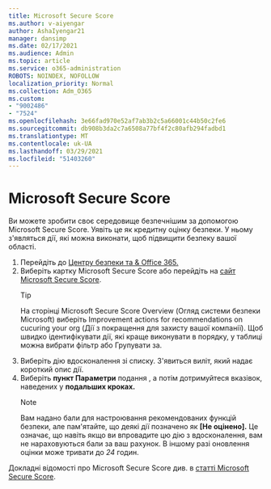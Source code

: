 ```yaml
---
title: Microsoft Secure Score
ms.author: v-aiyengar
author: AshaIyengar21
manager: dansimp
ms.date: 02/17/2021
ms.audience: Admin
ms.topic: article
ms.service: o365-administration
ROBOTS: NOINDEX, NOFOLLOW
localization_priority: Normal
ms.collection: Adm_O365
ms.custom:
- "9002486"
- "7524"
ms.openlocfilehash: 3e66fad970e52af7ab3b2c5a66001c44b50c2fe6
ms.sourcegitcommit: db908b3da2c7a6508a77bf4f2c80afb294fadbd1
ms.translationtype: MT
ms.contentlocale: uk-UA
ms.lasthandoff: 03/29/2021
ms.locfileid: "51403260"
---
```

# <a name="microsoft-secure-score"></a>Microsoft Secure Score

Ви можете зробити своє середовище безпечнішим за допомогою Microsoft Secure Score. Уявіть це як кредитну оцінку безпеки. У ньому з'являться дії, які можна виконати, щоб підвищити безпеку вашої області.

1. Перейдіть до [Центру безпеки та & Office 365.](https://go.microsoft.com/fwlink/p/?linkid=2077143)
1. Виберіть картку Microsoft Secure Score або перейдіть на [сайт Microsoft Secure Score](https://go.microsoft.com/fwlink/?linkid=2099589).
    > [!TIP]
    >  На сторінці Microsoft Secure Score Overview (Огляд системи безпеки Microsoft) виберіть Improvement actions for recommendations on cucuring your org (Дії з покращення для захисту вашої компанії). Щоб швидко ідентифікувати дії, які краще виконувати в порядку, у таблиці можна вибрати фільтр або Групувати за.
1. Виберіть дію вдосконалення зі списку. З'явиться виліт, який надає короткий опис дії.
1. Виберіть **пункт Параметри** подання , а потім дотримуйтеся вказівок, наведених у **подальших кроках.**
    > [!NOTE]
    > Вам надано бали для настроювання рекомендованих функцій безпеки, але пам'ятайте, що деякі дії позначено як **[Не оцінено].** Це означає, що навіть якщо ви впровадите цю дію з вдосконалення, вам не нараховуються бали за ваш рахунок. В іншому разі оновлення оцінки може тривати до *24* годин.

Докладні відомості про Microsoft Secure Score див. в [статті Microsoft Secure Score](https://go.microsoft.com/fwlink/?linkid=2103077).